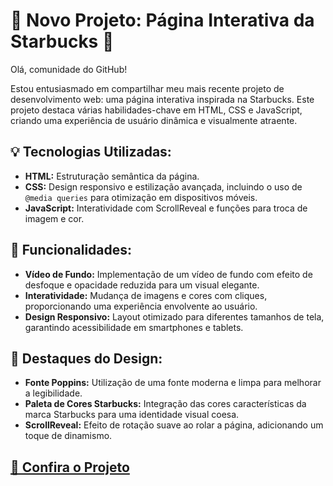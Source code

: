 <h1>🚀 Novo Projeto: Página Interativa da Starbucks 🚀</h1>

<p>Olá, comunidade do GitHub!</p>

<p>Estou entusiasmado em compartilhar meu mais recente projeto de desenvolvimento web: uma página interativa inspirada
  na Starbucks. Este projeto destaca várias habilidades-chave em HTML, CSS e JavaScript, criando uma experiência de
  usuário dinâmica e visualmente atraente.</p>

<h2>💡 Tecnologias Utilizadas:</h2>
<ul>
  <li><strong>HTML:</strong> Estruturação semântica da página.</li>
  <li><strong>CSS:</strong> Design responsivo e estilização avançada, incluindo o uso de <code>@media queries</code>
    para otimização em dispositivos móveis.</li>
  <li><strong>JavaScript:</strong> Interatividade com ScrollReveal e funções para troca de imagem e cor.</li>
</ul>

<h2>🌟 Funcionalidades:</h2>
<ul>
  <li><strong>Vídeo de Fundo:</strong> Implementação de um vídeo de fundo com efeito de desfoque e opacidade reduzida
    para um visual elegante.</li>
  <li><strong>Interatividade:</strong> Mudança de imagens e cores com cliques, proporcionando uma experiência envolvente
    ao usuário.</li>
  <li><strong>Design Responsivo:</strong> Layout otimizado para diferentes tamanhos de tela, garantindo acessibilidade
    em smartphones e tablets.</li>
</ul>

<h2>🎨 Destaques do Design:</h2>
<ul>
  <li><strong>Fonte Poppins:</strong> Utilização de uma fonte moderna e limpa para melhorar a legibilidade.</li>
  <li><strong>Paleta de Cores Starbucks:</strong> Integração das cores características da marca Starbucks para uma
    identidade visual coesa.</li>
  <li><strong>ScrollReveal:</strong> Efeito de rotação suave ao rolar a página, adicionando um toque de dinamismo.</li>
</ul>

<h2><a href="https://starbucksbio.netlify.app/" target="_blank">🔗 Confira o Projeto</a>
</h2>
